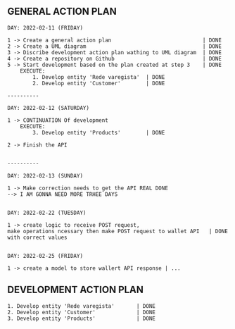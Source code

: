 ## GENERAL ACTION PLAN

    DAY: 2022-02-11 (FRIDAY)

    1 -> Create a general action plan                             | DONE
    2 -> Create a UML diagram                                     | DONE
    3 -> Discribe development action plan wathing to UML diagram  | DONE
    4 -> Create a repository on Github                            | DONE
    5 -> Start development based on the plan created at step 3    | DONE
        EXECUTE:
            1. Develop entity 'Rede varegista'  | DONE
            2. Develop entity 'Customer'        | DONE

    ----------

    DAY: 2022-02-12 (SATURDAY)

    1 -> CONTINUATION Of development
        EXECUTE:
            3. Develop entity 'Products'        | DONE

    2 -> Finish the API


    ----------

    DAY: 2022-02-13 (SUNDAY)

    1 -> Make correction needs to get the API REAL DONE
    --> I AM GONNA NEED MORE TRHEE DAYS


    DAY: 2022-02-22 (TUESDAY)

    1 -> create logic to receive POST request,
    make operations ncessary then make POST request to wallet API   | DONE
    with correct values


    DAY: 2022-02-25 (FRIDAY)

    1 -> create a model to store wallert API response | ...

## DEVELOPMENT ACTION PLAN

    1. Develop entity 'Rede varegista'       | DONE
    2. Develop entity 'Customer'             | DONE
    3. Develop entity 'Products'             | DONE